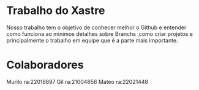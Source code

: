 # Trabalho do Xastre

Nosso trabalho tem o objetivo de conhecer melhor o Github e entender como funciona ao minimos detalhes sobre Branchs ,como criar projetos
e principalmente o trabalho em equipe que é a parte mais importante.

# Colaboradores 

Murilo ra:22018897
Gil ra:21004856
Mateo ra:22021448

